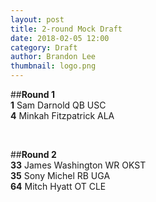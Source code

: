 ```yaml
---
layout: post
title: 2-round Mock Draft
date: 2018-02-05 12:00
category: Draft
author: Brandon Lee
thumbnail: logo.png
---
```


##**Round 1**
<BR>
**1**  Sam Darnold  QB  USC
<BR>
**4**  Minkah Fitzpatrick  ALA

<BR>

##**Round 2**
<BR>
**33**  James Washington  WR  OKST
<BR>
**35**  Sony Michel  RB  UGA
<BR>
**64** Mitch Hyatt  OT  CLE
